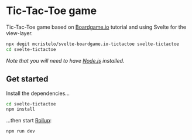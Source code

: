 
# Tic-Tac-Toe game

 Tic-Tac-Toe game based on [Boardgame.io](https://boardgame.io/documentation/#/tutorial) tutorial and using Svelte for the view-layer.

 ```bash
npx degit mcristelo/svelte-boardgame.io-tictactoe svelte-tictactoe
cd svelte-tictactoe
```

*Note that you will need to have [Node.js](https://nodejs.org) installed.*


## Get started

Install the dependencies...

```bash
cd svelte-tictactoe
npm install
```

...then start [Rollup](https://rollupjs.org):

```bash
npm run dev
```